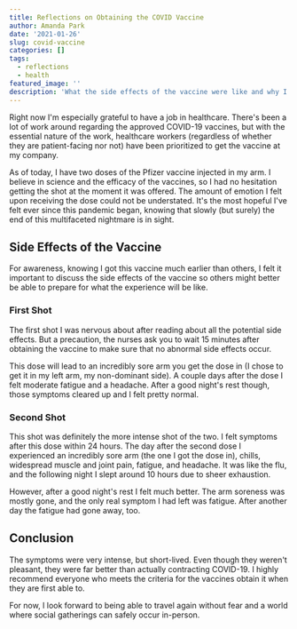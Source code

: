 ```yaml
---
title: Reflections on Obtaining the COVID Vaccine
author: Amanda Park
date: '2021-01-26'
slug: covid-vaccine
categories: []
tags:
  - reflections
  - health
featured_image: ''
description: 'What the side effects of the vaccine were like and why I am glad to have gotten it.'
---
```


Right now I'm especially grateful to have a job in healthcare. There's been a lot of work around regarding the approved COVID-19 vaccines, but with the essential nature of the work, healthcare workers (regardless of whether they are patient-facing nor not) have been prioritized to get the vaccine at my company.

As of today, I have two doses of the Pfizer vaccine injected in my arm. I believe in science and the efficacy of the vaccines, so I had no hesitation getting the shot at the moment it was offered. The amount of emotion I felt upon receiving the dose could not be understated. It's the most hopeful I've felt ever since this pandemic began, knowing that slowly (but surely) the end of this multifaceted nightmare is in sight. 

## Side Effects of the Vaccine

For awareness, knowing I got this vaccine much earlier than others, I felt it important to discuss the side effects of the vaccine so others might better be able to prepare for what the experience will be like.

### First Shot

The first shot I was nervous about after reading about all the potential side effects. But a precaution, the nurses ask you to wait 15 minutes after obtaining the vaccine to make sure that no abnormal side effects occur.

This dose will lead to an incredibly sore arm you get the dose in (I chose to get it in my left arm, my non-dominant side). A couple days after the dose I felt moderate fatigue and a headache. After a good night's rest though, those symptoms cleared up and I felt pretty normal. 

### Second Shot

This shot was definitely the more intense shot of the two. I felt symptoms after this dose within 24 hours. The day after the second dose I experienced an incredibly sore arm (the one I got the dose in), chills, widespread muscle and joint pain, fatigue, and headache. It was like the flu, and the following night I slept around 10 hours due to sheer exhaustion. 

However, after a good night's rest I felt much better. The arm soreness was mostly gone, and the only real symptom I had left was fatigue. After another day the fatigue had gone away, too. 

## Conclusion

The symptoms were very intense, but short-lived. Even though they weren't pleasant, they were far better than actually contracting COVID-19. I highly recommend everyone who meets the criteria for the vaccines obtain it when they are first able to. 

For now, I look forward to being able to travel again without fear and a world where social gatherings can safely occur in-person.
